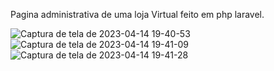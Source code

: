 Pagina administrativa de uma loja Virtual feito em php laravel.

![Captura de tela de 2023-04-14 19-40-53](https://user-images.githubusercontent.com/115956402/232130557-cc29f66d-d516-42d1-b158-c37d0dbbb46d.png)
![Captura de tela de 2023-04-14 19-41-09](https://user-images.githubusercontent.com/115956402/232130563-8a624a6b-4ef2-46d7-9757-6bae167d0afd.png)
![Captura de tela de 2023-04-14 19-41-28](https://user-images.githubusercontent.com/115956402/232130567-81a53dee-18e0-4802-8b6b-ef99ed2bb1ce.png)
